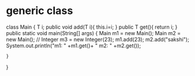 # generic class 
 class Main <T>
{
    T i;
    public void add(T i){
      this.i=i;
    }
    public T get(){
        return i;
    }
	public static void main(String[] args) {
		Main<Integer> m1 = new Main<Integer>();
		Main<String> m2 = new Main<String>();
	//	Integer m3 = new Integer(23);
		m1.add(23);
		m2.add("sakshi");
		System.out.println("m1: " +m1.get()+ " m2: " +m2.get());
		
	}
}
